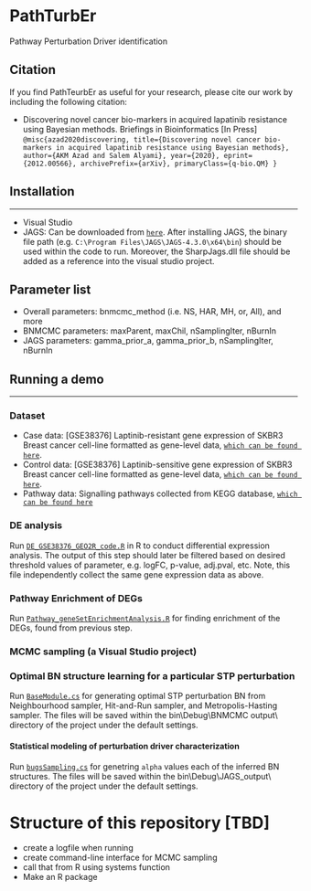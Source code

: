 # PathTurbEr
Pathway Perturbation Driver identification 

## Citation
If you find PathTeurbEr as useful for your research, please cite our work by including the following citation:
- Discovering novel cancer bio-markers in acquired lapatinib resistance using Bayesian methods. Briefings in Bioinformatics [In Press]
`
@misc{azad2020discovering,
      title={Discovering novel cancer bio-markers in acquired lapatinib resistance using Bayesian methods}, 
      author={AKM Azad and Salem Alyami},
      year={2020},
      eprint={2012.00566},
      archivePrefix={arXiv},
      primaryClass={q-bio.QM}
}
`


## Installation
----
- Visual Studio 
- JAGS: Can be downloaded from [```here```](https://sourceforge.net/projects/mcmc-jags). After installing JAGS, the binary file path (e.g. ```C:\Program Files\JAGS\JAGS-4.3.0\x64\bin```) should be used within the code to run. Moreover, the SharpJags.dll file should be added as a reference into the visual studio project.

## Parameter list
- Overall parameters: bnmcmc_method (i.e. NS, HAR, MH, or, All), and more
- BNMCMC parameters: maxParent, maxChil, nSamplingIter, nBurnIn
- JAGS parameters: gamma_prior_a, gamma_prior_b, nSamplingIter, nBurnIn

## Running a demo
----
### Dataset
- Case data: [GSE38376] Laptinib-resistant gene expression of SKBR3 Breast cancer cell-line formatted as gene-level data, [```which can be found here```](https://github.com/Akmazad/PathTurbEr/blob/master/data/R_GE_data_GSE38376.csv).
- Control data: [GSE38376] Laptinib-sensitive gene expression of SKBR3 Breast cancer cell-line formatted as gene-level data, [```which can be found here```](https://github.com/Akmazad/PathTurbEr/blob/master/data/nR_GE_data_GSE38376.csv).
- Pathway data: Signalling pathways collected from KEGG database, [```which can be found here```](https://github.com/Akmazad/PathTurbEr/blob/master/data/KEGG_45_SIGNALING.csv)

### DE analysis
Run [```DE_GSE38376_GEO2R_code.R```](https://github.com/Akmazad/PathTurbEr/blob/master/DE_GSE38376_GEO2R_code.R) in R to conduct differential expression analysis. The output of this step should later be filtered based on desired threshold values of parameter, e.g. logFC,  p-value, adj.pval, etc. Note, this file independently collect the same gene expression data as above. 

### Pathway Enrichment of DEGs
Run [```Pathway_geneSetEnrichmentAnalysis.R```](https://github.com/Akmazad/PathTurbEr/blob/master/Pathway_geneSetEnrichmentAnalysis.R) for finding enrichment of the DEGs, found from previous step.

### MCMC sampling (a Visual Studio project)
### Optimal BN structure learning for a particular STP perturbation
Run [```BaseModule.cs```](https://github.com/Akmazad/PathTurbEr/blob/master/MCMC%20sampling/BaseModule.cs) for generating optimal STP perturbation BN from Neighbourhood sampler, Hit-and-Run sampler, and Metropolis-Hasting sampler. The files will be saved within the bin\Debug\BNMCMC output\ directory of the project under the default settings.

#### Statistical modeling of perturbation driver characterization
Run [```bugsSampling.cs```](https://github.com/Akmazad/PathTurbEr/blob/master/MCMC%20sampling/JAGS/bugsSampling.cs) for genetring ```alpha``` values each of the inferred BN structures. The files will be saved within the bin\Debug\JAGS_output\ directory of the project under the default settings.

# Structure of this repository [TBD]
- create a logfile when running
- create command-line interface for MCMC sampling
- call that from R using systems function
- Make an R package 

